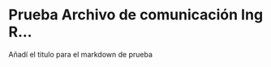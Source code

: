 # Prueba Archivo de comunicación  Ing R...






















Añadí el titulo para el markdown de prueba
